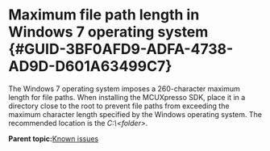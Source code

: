 # Maximum file path length in Windows 7 operating system {#GUID-3BF0AFD9-ADFA-4738-AD9D-D601A63499C7}

The Windows 7 operating system imposes a 260-character maximum length for file paths. When installing the MCUXpresso SDK, place it in a directory close to the root to prevent file paths from exceeding the maximum character length specified by the Windows operating system. The recommended location is the *C:\\&lt;folder&gt;*.

**Parent topic:**[Known issues](../topics/known_issues.md)

